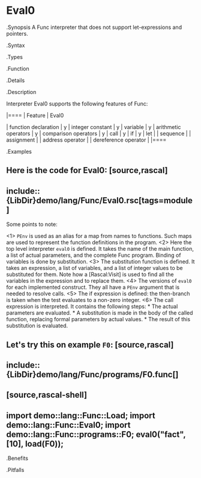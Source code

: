 # Eval0

.Synopsis
A Func interpreter that does not support let-expressions and pointers.

.Syntax

.Types

.Function

.Details

.Description

Interpreter Eval0 supports the following features of Func:


|====
| Feature              | Eval0

| function declaration | y
| integer constant     | y
| variable             | y
| arithmetic operators | y
| comparison operators | y
| call                 | y
| if                   | y
| let                  |
| sequence             |
| assignment           |
| address operator     |
| dereference operator |
|====

.Examples

Here is the code for Eval0:
[source,rascal]
----
include::{LibDir}demo/lang/Func/Eval0.rsc[tags=module]
----

Some points to note:

<1> `PEnv` is used as an alias for a map from names to functions. Such maps are used to represent the function definitions in the program.
<2> Here the top level interpreter `eval0` is defined. It takes the name of the main function, a list of actual parameters, and the complete Func program. Binding of variables is done by substitution.
<3> The substitution function is defined. It takes an expression, a list of variables, and a list of integer values to be substituted for them. Note how a [Rascal:Visit] is used to find all the variables in the expression and to replace them.
<4> The versions of `eval0` for each implemented construct. They all have a `PEnv` argument that is needed
    to resolve calls.
<5> The if expression is defined: the then-branch is taken when the test evaluates to a non-zero integer.
<6> The call expression is interpreted. It contains the following steps:
    *  The actual parameters are evaluated.
    *  A substitution is made in the body of the called function, replacing formal parameters by actual values.
    *  The result of this substitution is evaluated.


Let's try this on example `F0`:
[source,rascal]
----
include::{LibDir}demo/lang/Func/programs/F0.func[]
----

                
[source,rascal-shell]
----
import demo::lang::Func::Load;
import demo::lang::Func::Eval0;
import demo::lang::Func::programs::F0;
eval0("fact", [10], load(F0));
----

.Benefits

.Pitfalls

